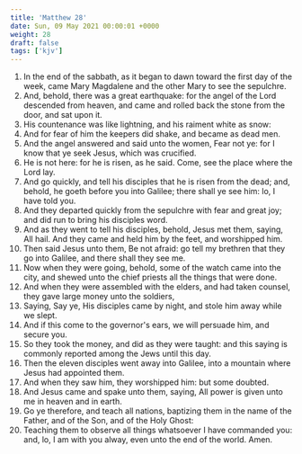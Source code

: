 ```yaml
---
title: 'Matthew 28'
date: Sun, 09 May 2021 00:00:01 +0000
weight: 28
draft: false
tags: ['kjv'] 
---
```


1. In the end of the sabbath, as it began to dawn toward the first day of the week, came Mary Magdalene and the other Mary to see the sepulchre.
2. And, behold, there was a great earthquake: for the angel of the Lord descended from heaven, and came and rolled back the stone from the door, and sat upon it.
3. His countenance was like lightning, and his raiment white as snow:
4. And for fear of him the keepers did shake, and became as dead men.
5. And the angel answered and said unto the women, Fear not ye: for I know that ye seek Jesus, which was crucified.
6. He is not here: for he is risen, as he said. Come, see the place where the Lord lay.
7. And go quickly, and tell his disciples that he is risen from the dead; and, behold, he goeth before you into Galilee; there shall ye see him: lo, I have told you.
8. And they departed quickly from the sepulchre with fear and great joy; and did run to bring his disciples word.
9. And as they went to tell his disciples, behold, Jesus met them, saying, All hail. And they came and held him by the feet, and worshipped him.
10. Then said Jesus unto them, Be not afraid: go tell my brethren that they go into Galilee, and there shall they see me.
11. Now when they were going, behold, some of the watch came into the city, and shewed unto the chief priests all the things that were done.
12. And when they were assembled with the elders, and had taken counsel, they gave large money unto the soldiers,
13. Saying, Say ye, His disciples came by night, and stole him away while we slept.
14. And if this come to the governor's ears, we will persuade him, and secure you.
15. So they took the money, and did as they were taught: and this saying is commonly reported among the Jews until this day.
16. Then the eleven disciples went away into Galilee, into a mountain where Jesus had appointed them.
17. And when they saw him, they worshipped him: but some doubted.
18. And Jesus came and spake unto them, saying, All power is given unto me in heaven and in earth.
19. Go ye therefore, and teach all nations, baptizing them in the name of the Father, and of the Son, and of the Holy Ghost:
20. Teaching them to observe all things whatsoever I have commanded you: and, lo, I am with you alway, even unto the end of the world. Amen.
